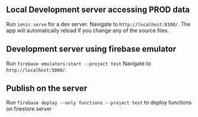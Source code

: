 ## Local Development server accessing PROD data
Run `ionic serve` for a dev server. Navigate to `http://localhost:8100/`. The app will automatically reload if you change any of the source files.

## Development server using firebase emulator
Run `firebase emulators:start --project test`
Navigate to `http://localhost:5000/`. 

## Publish on the server
Run `firebase deploy --only functions --project test` to deploy functions on firestore server

